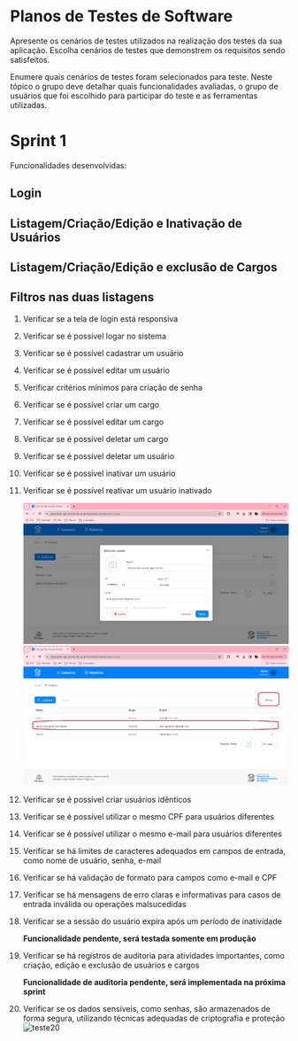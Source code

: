 # Planos de Testes de Software

Apresente os cenários de testes utilizados na realização dos testes da sua aplicação. Escolha cenários de testes que demonstrem os requisitos sendo satisfeitos.

Enumere quais cenários de testes foram selecionados para teste. Neste tópico o grupo deve detalhar quais funcionalidades avaliadas, o grupo de usuários que foi escolhido para participar do teste e as ferramentas utilizadas.

# Sprint 1

Funcionalidades desenvolvidas:
## Login
## Listagem/Criação/Edição e Inativação de Usuários
## Listagem/Criação/Edição e exclusão de Cargos
## Filtros nas duas listagens

1. Verificar se a tela de login está responsiva
2. Verificar se é possível logar no sistema
3. Verificar se é possível cadastrar um usuário
4. Verificar se é possível editar um usuário
5. Verificar critérios mínimos para criação de senha
6. Verificar se é possível criar um cargo
7. Verificar se é possível editar um cargo
8. Verificar se é possível deletar um cargo
9. Verificar se é possível deletar um usuário
10. Verificar se é possível inativar um usuário
11. Verificar se é possível reativar um usuário inativado

    ![teste11](documentos/img/teste11-usuarioInativo.png)
    ![teste11](documentos/img/teste11-usuarioAtivo.png)

13. Verificar se é possível criar usuários idênticos
14. Verificar se é possível utilizar o mesmo CPF para usuários diferentes
15. Verificar se é possível utilizar o mesmo e-mail para usuários diferentes
16. Verificar se há limites de caracteres adequados em campos de entrada, como nome de usuário, senha, e-mail
17. Verificar se há validação de formato para campos como e-mail e CPF
18. Verificar se há mensagens de erro claras e informativas para casos de entrada inválida ou operações malsucedidas

19. Verificar se a sessão do usuário expira após um período de inatividade
    
    **Funcionalidade pendente, será testada somente em produção**

20. Verificar se há registros de auditoria para atividades importantes, como criação, edição e exclusão de usuários e cargos
    
    **Funcionalidade de auditoria pendente, será implementada na próxima sprint**
22. Verificar se os dados sensíveis, como senhas, são armazenados de forma segura, utilizando técnicas adequadas de criptografia e proteção
  ![teste20](imagens/documentos/img/Teste20.jpeg)


